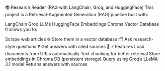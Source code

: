 📚 Research Reader (RAG with LangChain, Groq, and HuggingFace)
This project is a Retrieval-Augmented Generation (RAG) pipeline built with:

LangChain
Groq LLMs
HuggingFace Embeddings
Chroma Vector Database
It allows you to:

Scrape web articles 🌐
Store them in a vector database 🗂️
Ask research-style questions ❓
Get answers with cited sources 📌
⚡ Features
Load documents from URLs automatically
Text chunking for better retrieval
Store embeddings in Chroma DB (persistent storage)
Query using Groq’s LLaMA-3.1 model
Returns answers with sources
